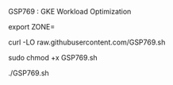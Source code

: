 GSP769 :  GKE Workload Optimization 

export ZONE=

curl -LO raw.githubusercontent.com/GSP769.sh

sudo chmod +x GSP769.sh

./GSP769.sh




